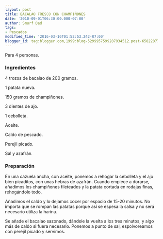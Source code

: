 ```yaml
---
layout: post
title: BACALAO FRESCO CON CHAMPIÑONES
date: '2010-09-01T06:30:00.000-07:00'
author: Smurf Dad
tags:
- Pescados
modified_time: '2016-03-16T01:52:53.242-07:00'
blogger_id: tag:blogger.com,1999:blog-5299957599287034512.post-6582287784669898387
---
```


Para 4 personas.

<h3>Ingredientes</h3>

4 trozos de bacalao de 200 gramos.

1 patata nueva.

150 gramos de champiñones.

3 dientes de ajo.

1 cebolleta.

Aceite.

Caldo de pescado.

Perejil picado.

Sal y azafrán.

<h3>Preparación</h3>

En una cazuela ancha, con aceite, ponemos a rehogar la cebolleta y el ajo bien picaditos, con unas hebras de azafrán. Cuando empiece a dorarse, añadimos los champiñones fileteados y la patata cortada en rodajas finas, rehogándolo todo.

Añadimos el caldo y lo dejamos cocer por espacio de 15-20 minutos. No importa que se rompan las patatas porque así se espesa la salsa y no será necesario utiliza la harina.

Se añade el bacalao sazonado, dándole la vuelta a los tres minutos, y algo más de caldo si fuera necesario. Ponemos a punto de sal, espolvoreamos con perejil picado y servimos.

